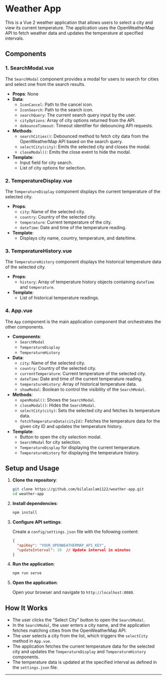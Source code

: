 # Weather App

This is a Vue 2 weather application that allows users to select a city and view its current temperature. The application uses the OpenWeatherMap API to fetch weather data and updates the temperature at specified intervals.

## Components

### 1. SearchModal.vue

The `SearchModal` component provides a modal for users to search for cities and select one from the search results.

- **Props**: None
- **Data**:
  - `IconCancel`: Path to the cancel icon.
  - `IconSearch`: Path to the search icon.
  - `searchQuery`: The current search query input by the user.
  - `cityOptions`: Array of city options returned from the API.
  - `debounceTimeout`: Timeout identifier for debouncing API requests.
- **Methods**:
  - `searchCities()`: Debounced method to fetch city data from the OpenWeatherMap API based on the search query.
  - `selectCity(city)`: Emits the selected city and closes the modal.
  - `closeModal()`: Emits the close event to hide the modal.
- **Template**:
  - Input field for city search.
  - List of city options for selection.

### 2. TemperatureDisplay.vue

The `TemperatureDisplay` component displays the current temperature of the selected city.

- **Props**:
  - `city`: Name of the selected city.
  - `country`: Country of the selected city.
  - `temperature`: Current temperature of the city.
  - `dateTime`: Date and time of the temperature reading.
- **Template**:
  - Displays city name, country, temperature, and date/time.

### 3. TemperatureHistory.vue

The `TemperatureHistory` component displays the historical temperature data of the selected city.

- **Props**:
  - `history`: Array of temperature history objects containing `dateTime` and `temperature`.
- **Template**:
  - List of historical temperature readings.

### 4. App.vue

The `App` component is the main application component that orchestrates the other components.

- **Components**:
  - `SearchModal`
  - `TemperatureDisplay`
  - `TemperatureHistory`
- **Data**:
  - `city`: Name of the selected city.
  - `country`: Country of the selected city.
  - `currentTemperature`: Current temperature of the selected city.
  - `dateTime`: Date and time of the current temperature reading.
  - `temperatureHistory`: Array of historical temperature data.
  - `showModal`: Boolean to control the visibility of the `SearchModal`.
- **Methods**:
  - `openModal()`: Shows the `SearchModal`.
  - `closeModal()`: Hides the `SearchModal`.
  - `selectCity(city)`: Sets the selected city and fetches its temperature data.
  - `fetchTemperatureData(cityId)`: Fetches the temperature data for the given city ID and updates the temperature history.
- **Template**:
  - Button to open the city selection modal.
  - `SearchModal` for city selection.
  - `TemperatureDisplay` for displaying the current temperature.
  - `TemperatureHistory` for displaying the temperature history.

## Setup and Usage

1. **Clone the repository**:

   ```sh
   git clone https://github.com/bilalaslam1122/weather-app.git
   cd weather-app
   ```

2. **Install dependencies**:

   ```sh
   npm install
   ```

3. **Configure API settings**:

   Create a `config/settings.json` file with the following content:

   ```json
   {
     "apiKey": "YOUR_OPENWEATHERMAP_API_KEY",
     "updateInterval": 10  // Update interval in minutes
   }
   ```

4. **Run the application**:

   ```sh
   npm run serve
   ```

5. **Open the application**:

   Open your browser and navigate to `http://localhost:8080`.

## How It Works

- The user clicks the "Select City" button to open the `SearchModal`.
- In the `SearchModal`, the user enters a city name, and the application fetches matching cities from the OpenWeatherMap API.
- The user selects a city from the list, which triggers the `selectCity` method in `App.vue`.
- The application fetches the current temperature data for the selected city and updates the `TemperatureDisplay` and `TemperatureHistory` components.
- The temperature data is updated at the specified interval as defined in the `settings.json` file.

---
